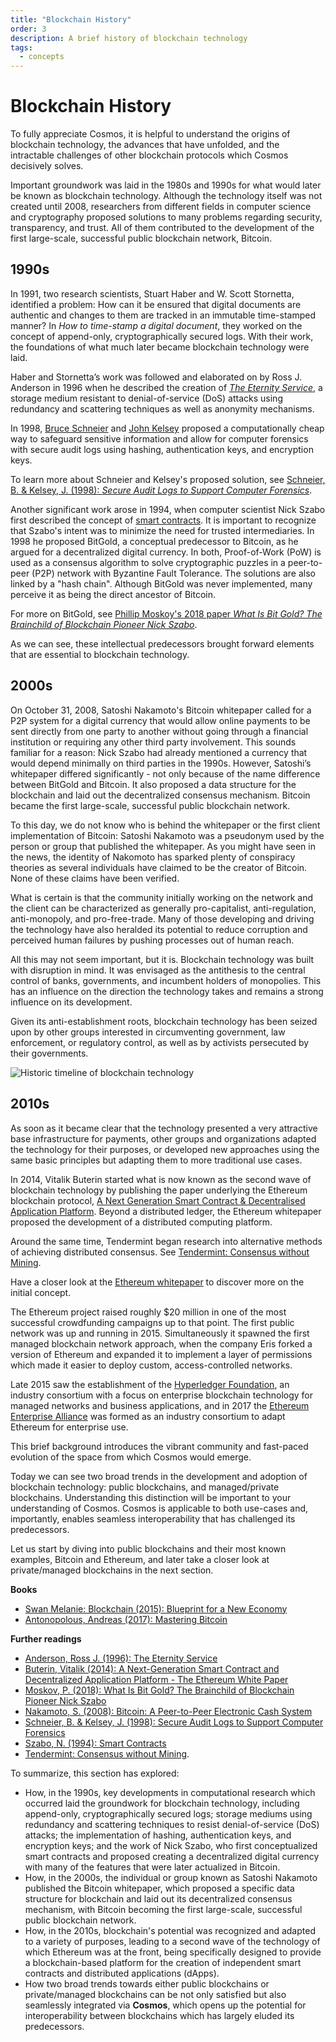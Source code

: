 ```yaml
---
title: "Blockchain History"
order: 3
description: A brief history of blockchain technology
tags: 
  - concepts
---
```


# Blockchain History

To fully appreciate Cosmos, it is helpful to understand the origins of blockchain technology, the advances that have unfolded, and the intractable challenges of other blockchain protocols which Cosmos decisively solves.

Important groundwork was laid in the 1980s and 1990s for what would later be known as blockchain technology. Although the technology itself was not created until 2008, researchers from different fields in computer science and cryptography proposed solutions to many problems regarding security, transparency, and trust. All of them contributed to the development of the first large-scale, successful public blockchain network, Bitcoin.

## 1990s

In 1991, two research scientists, Stuart Haber and W. Scott Stornetta, identified a problem: How can it be ensured that digital documents are authentic and changes to them are tracked in an immutable time-stamped manner? In *How to time-stamp a digital document*, they worked on the concept of append-only, cryptographically secured logs. With their work, the foundations of what much later became blockchain technology were laid.

Haber and Stornetta’s work was followed and elaborated on by Ross J. Anderson in 1996 when he described the creation of [*The Eternity Service*](https://www.cl.cam.ac.uk/~rja14/Papers/eternity.pdf), a storage medium resistant to denial-of-service (DoS) attacks using redundancy and scattering techniques as well as anonymity mechanisms.

In 1998, [Bruce Schneier](https://www.schneier.com/crypto-gram/) and [John Kelsey](https://www.nist.gov/people/john-m-kelsey) proposed a computationally cheap way to safeguard sensitive information and allow for computer forensics with secure audit logs using hashing, authentication keys, and encryption keys.

<HighlightBox type="tip">

To learn more about Schneier and Kelsey's proposed solution, see [Schneier, B. & Kelsey, J. (1998): *Secure Audit Logs to Support Computer Forensics*](https://www.schneier.com/academic/paperfiles/paper-auditlogs.pdf).

</HighlightBox>

Another significant work arose in 1994, when computer scientist Nick Szabo first described the concept of [smart contracts](http://www.fon.hum.uva.nl/rob/Courses/InformationInSpeech/CDROM/Literature/LOTwinterschool2006/szabo.best.vwh.net/smart.contracts.html). It is important to recognize that Szabo's intent was to minimize the need for trusted intermediaries. In 1998 he proposed BitGold, a conceptual predecessor to Bitcoin, as he argued for a decentralized digital currency. In both, Proof-of-Work (PoW) is used as a consensus algorithm to solve cryptographic puzzles in a peer-to-peer (P2P) network with Byzantine Fault Tolerance. The solutions are also linked by a "hash chain". Although BitGold was never implemented, many perceive it as being the direct ancestor of Bitcoin.

<HighlightBox type="tip">

For more on BitGold, see [Phillip Moskoy's 2018 paper *What Is Bit Gold? The Brainchild of Blockchain Pioneer Nick Szabo*](https://coincentral.com/what-is-bit-gold-the-brainchild-of-blockchain-pioneer-nick-szabo/).

</HighlightBox>

As we can see, these intellectual predecessors brought forward elements that are essential to blockchain technology.

## 2000s

On October 31, 2008, Satoshi Nakamoto's Bitcoin whitepaper called for a P2P system for a digital currency that would allow online payments to be sent directly from one party to another without going through a financial institution or requiring any other third party involvement. This sounds familiar for a reason: Nick Szabo had already mentioned a currency that would depend minimally on third parties in the 1990s. However, Satoshi’s whitepaper differed significantly - not only because of the name difference between BitGold and Bitcoin. It also proposed a data structure for the blockchain and laid out the decentralized consensus mechanism. Bitcoin became the first large-scale, successful public blockchain network.

<ExpansionPanel title="Who is Satoshi Nakamoto? The disruptive origins of blockchain">

To this day, we do not know who is behind the whitepaper or the first client implementation of Bitcoin: Satoshi Nakamoto was a pseudonym used by the person or group that published the whitepaper. As you might have seen in the news, the identity of Nakomoto has sparked plenty of conspiracy theories as several individuals have claimed to be the creator of Bitcoin. None of these claims have been verified.

What is certain is that the community initially working on the network and the client can be characterized as generally pro-capitalist, anti-regulation, anti-monopoly, and pro-free-trade. Many of those developing and driving the technology have also heralded its potential to reduce corruption and perceived human failures by pushing processes out of human reach.

All this may not seem important, but it is. Blockchain technology was built with disruption in mind. It was envisaged as the antithesis to the central control of banks, governments, and incumbent holders of monopolies. This has an influence on the direction the technology takes and remains a strong influence on its development.

Given its anti-establishment roots, blockchain technology has been seized upon by other groups interested in circumventing government, law enforcement, or regulatory control, as well as by activists persecuted by their governments.

</ExpansionPanel>

![Historic timeline of blockchain technology](/ida-course/0-blockchain-basics/images/timeline.png)

## 2010s

As soon as it became clear that the technology presented a very attractive base infrastructure for payments, other groups and organizations adapted the technology for their purposes, or developed new approaches using the same basic principles but adapting them to more traditional use cases.

In 2014, Vitalik Buterin started what is now known as the second wave of blockchain technology by publishing the paper underlying the Ethereum blockchain protocol, [A Next Generation Smart Contract & Decentralised Application Platform](https://github.com/ethereum/wiki/wiki/White-Paper). Beyond a distributed ledger, the Ethereum whitepaper proposed the development of a distributed computing platform.

Around the same time, Tendermint began research into alternative methods of achieving distributed consensus. See [Tendermint: Consensus without Mining](https://tendermint.com/static/docs/tendermint.pdf).

<HighlightBox type="tip">

Have a closer look at the [Ethereum whitepaper](https://github.com/ethereum/wiki/wiki/White-Paper) to discover more on the initial concept.

</HighlightBox>

The Ethereum project raised roughly $20 million in one of the most successful crowdfunding campaigns up to that point. The first public network was up and running in 2015. Simultaneously it spawned the first managed blockchain network approach, when the company Eris forked a version of Ethereum and expanded it to implement a layer of permissions which made it easier to deploy custom, access-controlled networks.

Late 2015 saw the establishment of the [Hyperledger Foundation](https://www.hyperledger.org/), an industry consortium with a focus on enterprise blockchain technology for managed networks and business applications, and in 2017 the [Ethereum Enterprise Alliance](https://entethalliance.org/) was formed as an industry consortium to adapt Ethereum for enterprise use.

This brief background introduces the vibrant community and fast-paced evolution of the space from which Cosmos would emerge.

Today we can see two broad trends in the development and adoption of blockchain technology: public blockchains, and managed/private blockchains. Understanding this distinction will be important to your understanding of Cosmos. Cosmos is applicable to both use-cases and, importantly, enables seamless interoperability that has challenged its predecessors.

Let us start by diving into public blockchains and their most known examples, Bitcoin and Ethereum, and later take a closer look at private/managed blockchains in the next section.

<HighlightBox type="reading">

**Books**

* [Swan Melanie: Blockchain (2015): Blueprint for a New Economy](https://www.amazon.co.uk/Blockchain-Blueprint-Economy-Melanie-Swan/dp/1491920491)
* [Antonopolous, Andreas (2017): Mastering Bitcoin](https://bitcoinbook.info/)

**Further readings**

* [Anderson, Ross J. (1996): The Eternity Service](https://www.cl.cam.ac.uk/~rja14/Papers/eternity.pdf)
* [Buterin, Vitalik (2014): A Next-Generation Smart Contract and Decentralized Application Platform - The Ethereum White Paper](https://github.com/ethereum/wiki/wiki/White-Paper)
* [Moskov, P. (2018): What Is Bit Gold? The Brainchild of Blockchain Pioneer Nick Szabo](https://coincentral.com/what-is-bit-gold-the-brainchild-of-blockchain-pioneer-nick-szabo/)
* [Nakamoto, S. (2008): Bitcoin: A Peer-to-Peer Electronic Cash System](https://bitcoin.org/bitcoin.pdf)
* [Schneier, B. & Kelsey, J. (1998): Secure Audit Logs to Support Computer Forensics](https://www.schneier.com/academic/paperfiles/paper-auditlogs.pdf)
* [Szabo, N. (1994): Smart Contracts](http://www.fon.hum.uva.nl/rob/Courses/InformationInSpeech/CDROM/Literature/LOTwinterschool2006/szabo.best.vwh.net/smart.contracts.html)
* [Tendermint: Consensus without Mining](https://tendermint.com/static/docs/tendermint.pdf).

</HighlightBox>

<HighlightBox type="synopsis">

To summarize, this section has explored:

* How, in the 1990s, key developments in computational research which occurred laid the groundwork for blockchain technology, including append-only, cryptographically secured logs; storage mediums using redundancy and scattering techniques to resist denial-of-service (DoS) attacks; the implementation of hashing, authentication keys, and encryption keys; and the work of Nick Szabo, who first conceptualized smart contracts and proposed creating a decentralized digital currency with many of the features that were later actualized in Bitcoin.
* How, in the 2000s, the individual or group known as Satoshi Nakamoto published the Bitcoin whitepaper, which proposed a specific data structure for blockchain and laid out its decentralized consensus mechanism, with Bitcoin becoming the first large-scale, successful public blockchain network.
* How, in the 2010s, blockchain's potential was recognized and adapted to a variety of purposes, leading to a second wave of the technology of which Ethereum was at the front, being specifically designed to provide a blockchain-based platform for the creation of independent smart contracts and distributed applications (dApps).
* How two broad trends towards either public blockchains or private/managed blockchains can be not only satisfied but also seamlessly integrated via **Cosmos**, which opens up the potential for interoperability between blockchains which has largely eluded its predecessors.

</HighlightBox>
